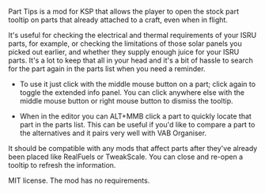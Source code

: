 Part Tips is a mod for KSP that allows the player to open the stock part tooltip on parts that already attached to a craft, even when in flight. 

It's useful for checking the electrical and thermal requirements of your ISRU parts, for example, or checking the limitations of those solar panels you picked out earlier, and whether they supply enough juice for your ISRU parts. It's a lot to keep that all in your head and it's a bit of hassle to search for the part again in the parts list when you need a reminder.

- To use it just click with the middle mouse button on a part; click again to toggle the extended info panel. You can click anywhere else with the middle mouse button or right mouse button to dismiss the tooltip. 

- When in the editor you can ALT+MMB click a part to quickly locate that part in the parts list. This can be useful if you'd like to compare a part to the alternatives and it pairs very well with VAB Organiser.

It should be compatible with any mods that affect parts after they've already been placed like RealFuels or TweakScale. You can close and re-open a tooltip to refresh the information.

MIT license. The mod has no requirements.